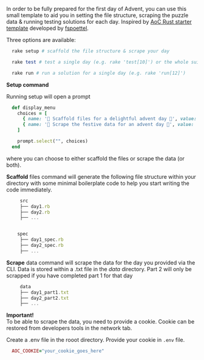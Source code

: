 In order to be fully prepared for the first day of Advent, you can use this small template to aid you in setting the file structure, scraping the puzzle data & running testing solutions for each day.
Inspired by [AoC Rust starter template](https://github.com/fspoettel/advent-of-code-rust) developed by [fspoettel](https://github.com/fspoettel).

Three options are available:

```ruby
  rake setup # scaffold the file structure & scrape your day

  rake test # test a single day (e.g. rake 'test[10]') or the whole suite

  rake run # run a solution for a single day (e.g. rake 'run[12]')

```

**Setup command**

Running setup will open a prompt

```ruby
  def display_menu
    choices = [
      { name: '🌟 Scaffold files for a delightful advent day 🌟', value: 'scaffold' },
      { name: '🎁 Scrape the festive data for an advent day 🎁', value: 'scrape' },
    ]

    prompt.select("", choices)
  end
```

where you can choose to either scaffold the files or scrape the data (or both).

**Scaffold** files command will generate the following file structure within your directory with some minimal boilerplate code to help you start writing the code immediately.

```js
     src
     ├── day1.rb
     ├── day2.rb
     ├── ...


    spec
     ├── day1_spec.rb
     ├── day2_spec.rb
     ├── ...
```


**Scrape** data command will scrape the data for the day you provided via the CLI. Data is stored within a .txt file in the *data* directory.
Part 2 will only be scrapped if you have completed part 1 for that day

```js
     data
     ├── day1_part1.txt
     ├── day2_part2.txt
     ├── ...
```

<span class="text-red-600">**Important!**</span>
<br> To be able to scrape the data, you need to provide a cookie. Cookie can be restored from developers tools in the network tab.

Create a .env file in the rooot directory.
Provide your cookie in ```.env``` file.

```ruby
  AOC_COOKIE="your_cookie_goes_here"
```


